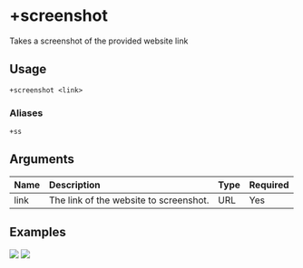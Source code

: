 # +screenshot
Takes a screenshot of the provided website link

## Usage
```
+screenshot <link>
```

### Aliases
```
+ss
```

## Arguments
Name | Description | Type | Required
:-- | :-- | :-- | :--
link | The link of the website to screenshot. | URL | Yes

## Examples
![](https://user-images.githubusercontent.com/111157596/201519249-43772353-6dcc-4c60-991a-6705956e2643.png)
![](https://user-images.githubusercontent.com/111157596/201519243-421db0e9-5a96-460a-b42e-2ec8f795d49d.png)
